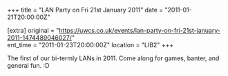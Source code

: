 +++
title = "LAN Party on Fri 21st January 2011"
date = "2011-01-21T20:00:00Z"

[extra]
original = "https://uwcs.co.uk/events/lan-party-on-fri-21st-january-2011-1474489046027/"    
ent_time = "2011-01-23T20:00:00Z"
location = "LIB2"
+++

The first of our bi-termly LANs in 2011. Come along for games, banter, and general fun. :D

